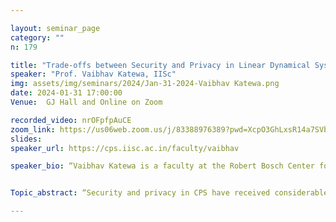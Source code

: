 ```yaml
---

layout: seminar_page
category: ""
n: 179

title: "Trade-offs between Security and Privacy in Linear Dynamical Systems"
speaker: "Prof. Vaibhav Katewa, IISc" 
img: assets/img/seminars/2024/Jan-31-2024-Vaibhav Katewa.png
date: 2024-01-31 17:00:00 
Venue:  GJ Hall and Online on Zoom

recorded_video: nrOFpfpAuCE
zoom_link: https://us06web.zoom.us/j/83388976389?pwd=XcpO3GhLxsR14a7SVbPx33HQQa1jbt.1
slides: 
speaker_url: https://cps.iisc.ac.in/faculty/vaibhav

speaker_bio: “Vaibhav Katewa is a faculty at the Robert Bosch Center for Cyber Physical Systems and an associate faculty at the Department of ECE at the Indian Institute of Science, Bangalore. He was a postdoc in the department of Mechanical Engineering at the University of California, Riverside from 2017-2019. He received his Ph.D. from the University of Notre Dame 2016 in Electrical Engineering. His broad research interests are in the analysis and design of dynamical systems and networks using tools from control theory, optimization, learning and network science. Specific areas of interest include security and privacy for cyber-physical systems, sparse feedback control design, distributed detection, estimation and control, and networked control systems.”


Topic_abstract: “Security and privacy in CPS have received considerable attention in the past decade and there is thrust to develop mechanisms to detect attacks, take remedial actions, build attack-resilient systems, and keep information private.  While research on security and privacy have produced a large spectrum of results individually, studies that assess the impact of security on privacy, and vice-versa, are fairly limited. Given that the goals, the information availability, and the mechanisms of the attacker and the eavesdropper are different, one may opine that security and privacy of a system are unrelated. Contrary to this, we show that a fundamental connection and trade-off exists between these two notions. We show this in two settings – stochastic setting where noise is used implement privacy, and deterministic setting where we consider the notion of opacity.” 

---
```

